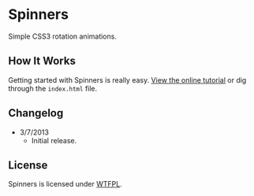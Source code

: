 # Spinners
Simple CSS3 rotation animations.

## How It Works
Getting started with Spinners is really easy. [View the online tutorial](http://cferdinandi.github.com/spinners/) or dig through the `index.html` file.

## Changelog
* 3/7/2013
  * Initial release.

## License
Spinners is licensed under [WTFPL](http://www.wtfpl.net/).
